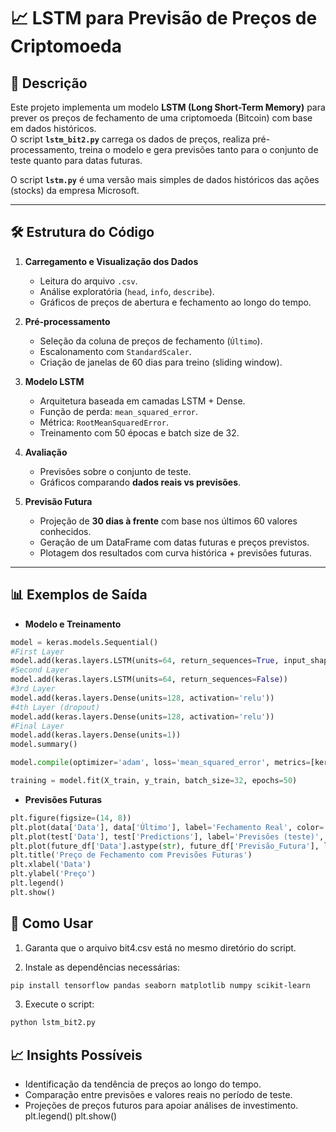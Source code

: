 # 📈 LSTM para Previsão de Preços de Criptomoeda

## 📌 Descrição
Este projeto implementa um modelo **LSTM (Long Short-Term Memory)** para prever os preços de fechamento de uma criptomoeda (Bitcoin) com base em dados históricos.  
O script **`lstm_bit2.py`** carrega os dados de preços, realiza pré-processamento, treina o modelo e gera previsões tanto para o conjunto de teste quanto para datas futuras.


O script **`lstm.py`** é uma versão mais simples de dados históricos das ações (stocks) da empresa Microsoft.

---

## 🛠️ Estrutura do Código

1. **Carregamento e Visualização dos Dados**
   - Leitura do arquivo `.csv`.
   - Análise exploratória (`head`, `info`, `describe`).
   - Gráficos de preços de abertura e fechamento ao longo do tempo.

2. **Pré-processamento**
   - Seleção da coluna de preços de fechamento (`Último`).
   - Escalonamento com `StandardScaler`.
   - Criação de janelas de 60 dias para treino (sliding window).

3. **Modelo LSTM**
   - Arquitetura baseada em camadas LSTM + Dense.
   - Função de perda: `mean_squared_error`.
   - Métrica: `RootMeanSquaredError`.
   - Treinamento com 50 épocas e batch size de 32.

4. **Avaliação**
   - Previsões sobre o conjunto de teste.
   - Gráficos comparando **dados reais vs previsões**.

5. **Previsão Futura**
   - Projeção de **30 dias à frente** com base nos últimos 60 valores conhecidos.
   - Geração de um DataFrame com datas futuras e preços previstos.
   - Plotagem dos resultados com curva histórica + previsões futuras.

---

## 📊 Exemplos de Saída

- **Modelo e Treinamento**
```python
model = keras.models.Sequential()
#First Layer
model.add(keras.layers.LSTM(units=64, return_sequences=True, input_shape=(X_train.shape[1], 1)))
#Second Layer
model.add(keras.layers.LSTM(units=64, return_sequences=False))
#3rd Layer
model.add(keras.layers.Dense(units=128, activation='relu'))
#4th Layer (dropout)
model.add(keras.layers.Dense(units=128, activation='relu'))
#Final Layer
model.add(keras.layers.Dense(units=1))
model.summary()

model.compile(optimizer='adam', loss='mean_squared_error', metrics=[keras.metrics.RootMeanSquaredError])

training = model.fit(X_train, y_train, batch_size=32, epochs=50)
```

- **Previsões Futuras**
```python
plt.figure(figsize=(14, 8))
plt.plot(data['Data'], data['Último'], label='Fechamento Real', color='blue')
plt.plot(test['Data'], test['Predictions'], label='Previsões (teste)', color='red')
plt.plot(future_df['Data'].astype(str), future_df['Previsão_Futura'], label='Previsão Futura', color='orange', linestyle='--')
plt.title('Preço de Fechamento com Previsões Futuras')
plt.xlabel('Data')
plt.ylabel('Preço')
plt.legend()
plt.show()
```

## 🚀 Como Usar
1. Garanta que o arquivo bit4.csv está no mesmo diretório do script.

2. Instale as dependências necessárias:
  ```bash
 pip install tensorflow pandas seaborn matplotlib numpy scikit-learn
```
3. Execute o script:
 ```bash
 python lstm_bit2.py
```
## 📈 Insights Possíveis
- Identificação da tendência de preços ao longo do tempo.
- Comparação entre previsões e valores reais no período de teste.
- Projeções de preços futuros para apoiar análises de investimento.
plt.legend()
plt.show()
